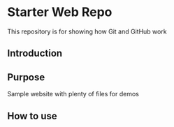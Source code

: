 # Starter Web Repo

This repository is for showing how Git and GitHub work

## Introduction

## Purpose

Sample website with plenty of files for demos

## How to use